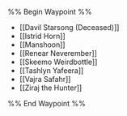 %% Begin Waypoint %%
- [[Davil Starsong (Deceased)]]
- [[Istrid Horn]]
- [[Manshoon]]
- [[Renear Neverember]]
- [[Skeemo Weirdbottle]]
- [[Tashlyn Yafeera]]
- [[Vajra Safahr]]
- [[Ziraj the Hunter]]

%% End Waypoint %%
